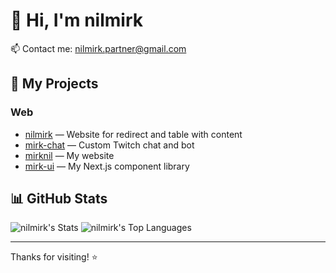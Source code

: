 # 👋 Hi, I'm nilmirk

📫 Contact me: nilmirk.partner@gmail.com

## 🚀 My Projects

### Web
- [nilmirk](https://github.com/nilmirk/nilmirk) — Website for redirect and table with content
- [mirk-chat](https://github.com/nilmirk/mirk-chat) — Custom Twitch chat and bot
- [mirknil](https://github.com/nilmirk/mirknil) — My website
- [mirk-ui](https://github.com/nilmirk/mirk-ui) — My Next.js component library

## 📊 GitHub Stats

![nilmirk's Stats](https://github-readme-stats.vercel.app/api?username=nilmirk&theme=dark&show_icons=true&hide_border=true&count_private=true)
![nilmirk's Top Languages](https://github-readme-stats.vercel.app/api/top-langs/?username=nilmirk&theme=dark&show_icons=true&hide_border=true&layout=compact)

---

Thanks for visiting! ⭐️
